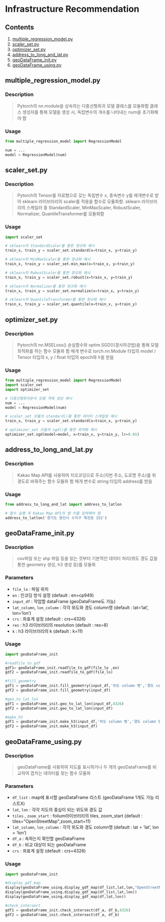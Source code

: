# Infrastructure Recommendation

## Contents
1. [multiple_regression_model.py](#multiple_regression_modelpy)
2. [scaler_set.py](#scaler_setpy)
3. [optimizer_set.py](#optimizer_setpy)
4. [address_to_long_and_lat.py](#address_to_long_and_latpy)
6. [geoDataFrame_init.py](#geoDataFrame_initpy)
7. [geoDataFrame_using.py](#geoDataFrame_usingpy)
## multiple_regression_model.py

### Description

> Pytorch의 nn.module을 상속하는 다중선형회귀 모델 클래스를 모듈화함
> 클래스 생성자를 통해 모델을 생성 시, 독립변수의 개수를 나타내는 num을 초기화해야 함

### Usage
```python
from multiple_regression_model import RegressionModel

num = ...
model = RegressionModel(num)
```

## scaler_set.py

### Description

> Pytorch의 Tensor를 자료형으로 갖는 독립변수 x, 종속변수 y를 매개변수로 받아 sklearn 라이브러리의 scaler를 적용을 함수로 모듈화함.
> sklearn 라이브러리의 스케일러 중 StandardScaler, MinMaxScaler, RobustScaler, Normalizer, QuantileTransformer를 모듈화함

### Usage
```python
import scaler_set

# sklearn의 StandardScaler를 통한 정규화 예시
train_x, train_y = scaler_set.standard(x=train_x, y=train_y)

# sklearn의 MinMaxScaler를 통한 정규화 예시
train_x, train_y = scaler_set.min_max(x=train_x, y=train_y)

# sklearn의 RobustScaler를 통한 정규화 예시
train_x, train_y = scaler_set.robust(x=train_x, y=train_y)

# sklearn의 Normalizer를 통한 정규화 예시
train_x, train_y = scaler_set.normalize(x=train_x, y=train_y)

# sklearn의 QuantileTransformer를 통한 정규화 예시
train_x, train_y = scaler_set.quantile(x=train_x, y=train_y)
```

## optimizer_set.py

### Description
> Pytorch의 nn.MSELoss() 손실함수와 optim.SGD()(경사하강법)을 통해 모델 최적화를 하는 함수 모듈화 함
> 매개 변수로 torch.nn.Module 타입의 model / Tensor 타입의 x, y / float 타입의 epoch와 lr을 받음

### Usage
```python
from multiple_regression_model import RegressionModel
import scaler_set
import optimizer_set

# 다중선형회귀분석 모델 객체 생성 예시
num = ...
model = RegressionModel(num)

# scaler_set 모듈의 standard()를 통한 데이터 스케일링 예시 
train_x, train_y = scaler_set.standard(x=train_x, y=train_y)

# optimizer_set 모듈의 sgd()릍 통한 최적화 예시
optimizer_set.sgd(model=model, x=train_x, y=train_y, lr=0.01)
```

## address_to_long_and_lat.py

### Description

> Kakao Map API를 사용하여 지오코딩으로 주소(지번 주소, 도로명 주소)를 위경도로 바꿔주는 함수 모듈화 함
> 매개 변수로 string 타입의 address를 받음

### Usage
```python
from address_to_long_and_lat import address_to_latlon

# 함수 실행 후 Kakao Map API의 앱 키를 입력해야 함
address_to_latlon('경기도 용인시 수지구 죽전로 152')
```

## geoDataFrame_init.py

### Description

> csv파일 또는 shp 파일 등을 읽는 것부터 기본적인 데이터 처리(위도 경도 값을 통한 geometry 생성, h3 생성 등)를 모듈화
> 

### Parameters

- `file_lo` : 파일 위치
- `en` : 인코딩 방식 설정 (default : en=cp949)
- `input_df` : 작업할 dataFrame (geoDataFrame도 가능)
- `lat_column`, `lon_column` : 각각 위도와 경도 column명 (default : lat=‘lat’, lon=‘lon’)
- `crs` : 좌표계 설정 (default : crs=4326)
- `res` : h3 라이브러리의 resolution (default : res=8)
- `k` : h3 라이브러리의 k (default : k=11)

### Usage

```python
import geoDataFrame_init

#readfile_to_gdf
gdf1= geoDataFrame_init.readfile_to_gdf(file_lo ,en)
gdf2 = geoDataFrame_init.readfile_to_gdf(file_lo)

#fill_geometry
gdf1 = geoDataFrame_init.fill_geometry(input_df,'위도 column 명','경도 column 명',4326)
gdf2 = geoDataFrame_init.fill_geometry(input_df)

#geo_to_lat_lon
gdf1 = geoDataFrame_init.geo_to_lat_lon(input_df,4326)
gdf2 = geoDataFrame_init.geo_to_lat_lon(input_df)

#make_h3
gdf1 = geoDataFrame_init.make_h3(input_df,'위도 column 명','경도 column 명',4326,8,10)
gdf2 = geoDataFrame_init.make_h3(input_df)
```

## geoDataFrame_using.py

### Description

> geoDataFrame를 사용하여 지도를 표시하거나 두 개의 geoDataFrame를 비교하여 겹치는 데이터를 찾는 함수 모듈화
> 

### Parameters

- `df_list` : map에 표시할 geoDataFrame 리스트 (geoDataFrame 1개도 가능 리스트X)
- `lat`, `lon` : 각각 지도의 중심이 되는 위도와 경도 값
- `tiles` , `zoom_start` : folium라이브러리의 tiles, zoom_start (default : tiles="OpenStreetMap",zoom_start=11)
- `lat_column`, `lon_column` : 각각 위도와 경도 column명 (default : lat = ‘lat’, lon = ‘lon’)
- `df_a` : 속하는지 확인할 geoDataFrame
- `df_b` : 비교 대상이 되는 geoDataFrame
- `crs` : 좌표계 설정 (default : crs=4326)

### Usage

```python
import geoDataFrame_init

#display_gdf_map
display(geoDataFrame_using.display_gdf_map(df_list,lat,lon,"OpenStreetMap",11))
display(geoDataFrame_using.display_gdf_map(df_list,lat,lon))
display(geoDataFrame_using.display_gdf_map(df,lat,lon))

#check_intersect
gdf1 = geoDataFrame_init.check_intersect(df_a, df_b,4326)
gdf2 = geoDataFrame_init.check_intersect(df_a, df_b)

```

